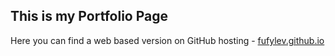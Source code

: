 ## This is my Portfolio Page

Here you can find a web based version on GitHub hosting - [fufylev.github.io](https://fufylev.github.io/)